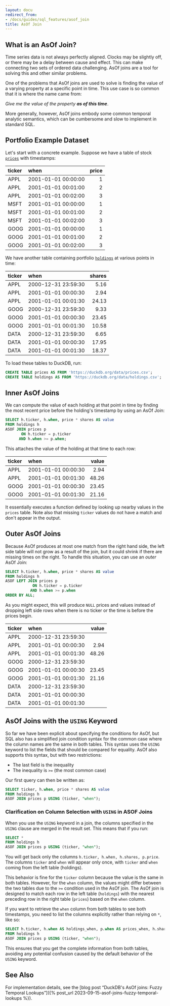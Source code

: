 ```yaml
---
layout: docu
redirect_from:
- /docs/guides/sql_features/asof_join
title: AsOf Join
---
```


## What is an AsOf Join?

Time series data is not always perfectly aligned.
Clocks may be slightly off, or there may be a delay between cause and effect.
This can make connecting two sets of ordered data challenging.
AsOf joins are a tool for solving this and other similar problems.

One of the problems that AsOf joins are used to solve is
finding the value of a varying property at a specific point in time.
This use case is so common that it is where the name came from:

_Give me the value of the property **as of this time**_.

More generally, however, AsOf joins embody some common temporal analytic semantics,
which can be cumbersome and slow to implement in standard SQL.

## Portfolio Example Dataset

Let's start with a concrete example.
Suppose we have a table of stock [`prices`](/data/prices.csv) with timestamps:

| ticker | when | price |
| :----- | :--- | ----: |
| APPL   | 2001-01-01 00:00:00 | 1 |
| APPL   | 2001-01-01 00:01:00 | 2 |
| APPL   | 2001-01-01 00:02:00 | 3 |
| MSFT   | 2001-01-01 00:00:00 | 1 |
| MSFT   | 2001-01-01 00:01:00 | 2 |
| MSFT   | 2001-01-01 00:02:00 | 3 |
| GOOG   | 2001-01-01 00:00:00 | 1 |
| GOOG   | 2001-01-01 00:01:00 | 2 |
| GOOG   | 2001-01-01 00:02:00 | 3 |

We have another table containing portfolio [`holdings`](/data/holdings.csv) at various points in time:

| ticker | when | shares |
| :----- | :--- | -----: |
| APPL   | 2000-12-31 23:59:30 | 5.16   |
| APPL   | 2001-01-01 00:00:30 | 2.94   |
| APPL   | 2001-01-01 00:01:30 | 24.13  |
| GOOG   | 2000-12-31 23:59:30 | 9.33   |
| GOOG   | 2001-01-01 00:00:30 | 23.45  |
| GOOG   | 2001-01-01 00:01:30 | 10.58  |
| DATA   | 2000-12-31 23:59:30 | 6.65   |
| DATA   | 2001-01-01 00:00:30 | 17.95  |
| DATA   | 2001-01-01 00:01:30 | 18.37  |

To load these tables to DuckDB, run:

```sql
CREATE TABLE prices AS FROM 'https://duckdb.org/data/prices.csv';
CREATE TABLE holdings AS FROM 'https://duckdb.org/data/holdings.csv';
```

## Inner AsOf Joins

We can compute the value of each holding at that point in time by finding
the most recent price before the holding's timestamp by using an AsOf Join:

```sql
SELECT h.ticker, h.when, price * shares AS value
FROM holdings h
ASOF JOIN prices p
       ON h.ticker = p.ticker
      AND h.when >= p.when;
```

This attaches the value of the holding at that time to each row:

| ticker | when | value |
| :----- | :--- | ----: |
| APPL   | 2001-01-01 00:00:30 | 2.94  |
| APPL   | 2001-01-01 00:01:30 | 48.26 |
| GOOG   | 2001-01-01 00:00:30 | 23.45 |
| GOOG   | 2001-01-01 00:01:30 | 21.16 |

It essentially executes a function defined by looking up nearby values in the `prices` table.
Note also that missing `ticker` values do not have a match and don't appear in the output.

## Outer AsOf Joins

Because AsOf produces at most one match from the right hand side,
the left side table will not grow as a result of the join,
but it could shrink if there are missing times on the right.
To handle this situation, you can use an *outer* AsOf Join:

```sql
SELECT h.ticker, h.when, price * shares AS value
FROM holdings h
ASOF LEFT JOIN prices p
            ON h.ticker = p.ticker
           AND h.when >= p.when
ORDER BY ALL;
```

As you might expect, this will produce `NULL` prices and values instead of dropping left side rows
when there is no ticker or the time is before the prices begin.

| ticker | when | value |
| :----- | :--- | ----: |
| APPL   | 2000-12-31 23:59:30 |       |
| APPL   | 2001-01-01 00:00:30 | 2.94  |
| APPL   | 2001-01-01 00:01:30 | 48.26 |
| GOOG   | 2000-12-31 23:59:30 |       |
| GOOG   | 2001-01-01 00:00:30 | 23.45 |
| GOOG   | 2001-01-01 00:01:30 | 21.16 |
| DATA   | 2000-12-31 23:59:30 |       |
| DATA   | 2001-01-01 00:00:30 |       |
| DATA   | 2001-01-01 00:01:30 |       |

## AsOf Joins with the `USING` Keyword

So far we have been explicit about specifying the conditions for AsOf,
but SQL also has a simplified join condition syntax
for the common case where the column names are the same in both tables.
This syntax uses the `USING` keyword to list the fields that should be compared for equality.
AsOf also supports this syntax, but with two restrictions:

* The last field is the inequality
* The inequality is `>=` (the most common case)

Our first query can then be written as:

```sql
SELECT ticker, h.when, price * shares AS value
FROM holdings h
ASOF JOIN prices p USING (ticker, "when");
```

### Clarification on Column Selection with `USING` in ASOF Joins

When you use the `USING` keyword in a join, the columns specified in the `USING` clause are merged in the result set. This means that if you run:

```sql
SELECT *
FROM holdings h
ASOF JOIN prices p USING (ticker, "when");
```

You will get back only the columns `h.ticker, h.when, h.shares, p.price`. The columns `ticker` and `when` will appear only once, with `ticker`
and `when` coming from the left table (holdings).

This behavior is fine for the `ticker` column because the value is the same in both tables. However, for the `when` column, the values might
differ between the two tables due to the `>=` condition used in the AsOf join. The AsOf join is designed to match each row in the left
table (`holdings`) with the nearest preceding row in the right table (`prices`) based on the `when` column.

If you want to retrieve the `when` column from both tables to see both timestamps, you need to list the columns explicitly rather than
relying on `*`, like so:

```sql
SELECT h.ticker, h.when AS holdings_when, p.when AS prices_when, h.shares, p.price
FROM holdings h
ASOF JOIN prices p USING (ticker, "when");
```

This ensures that you get the complete information from both tables, avoiding any potential confusion caused by the default behavior of
the `USING` keyword.

## See Also

For implementation details, see the [blog post “DuckDB's AsOf joins: Fuzzy Temporal Lookups”]({% post_url 2023-09-15-asof-joins-fuzzy-temporal-lookups %}).
